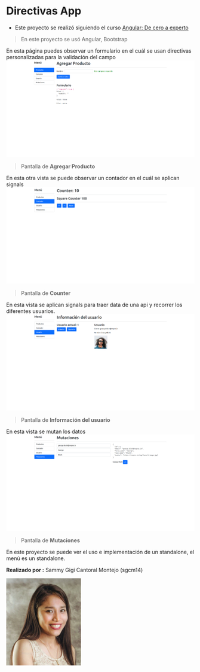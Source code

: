 Directivas App
==============
- Este proyecto se realizó siguiendo el curso [Angular: De cero a experto](https://www.udemy.com/course/angular-fernando-herrera/# "Angular: De cero a experto") 
> En este proyecto se usó Angular, Bootstrap

En esta página puedes observar un formulario en el cuál se usan directivas personalizadas para la validación del campo
![](https://raw.githubusercontent.com/sgcm14/directivas-app/main/src/assets/imagen1.png)
> Pantalla de **Agregar Producto**

En esta otra vista se puede observar un contador en el cuál se aplican signals
![](https://raw.githubusercontent.com/sgcm14/directivas-app/main/src/assets/imagen2.png)
> Pantalla de **Counter**

En esta vista se aplican signals para traer data de una api y recorrer los diferentes usuarios.
![](https://raw.githubusercontent.com/sgcm14/directivas-app/main/src/assets/imagen3.png)
> Pantalla de **Información del usuario**

En esta vista se mutan los datos
![](https://raw.githubusercontent.com/sgcm14/directivas-app/main/src/assets/imagen4.png)
> Pantalla de **Mutaciones**

En este proyecto se puede ver el uso e implementación de un standalone, el menú es un standalone.


**Realizado por :** Sammy Gigi Cantoral Montejo (sgcm14)

<img src ="https://raw.githubusercontent.com/sgcm14/sgcm14/main/sammy.jpg" width="200">



